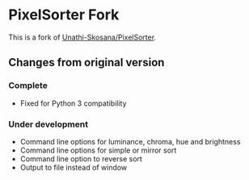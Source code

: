 # PixelSorter Fork

This is a fork of [Unathi-Skosana/PixelSorter](https://github.com/Unathi-Skosana/PixelSorter).

## Changes from original version

### Complete
- Fixed for Python 3 compatibility

### Under development
- Command line options for luminance, chroma, hue and brightness
- Command line options for simple or mirror sort
- Command line option to reverse sort
- Output to file instead of window
